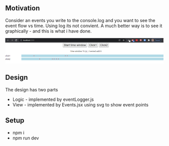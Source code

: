 <h2>Motivation</h2>
Consider an events you write to the console.log and you want to see the event flow vs time. Using log its not convient. A much better way is to see it graphically - and this is what i have done.

![ScreenShot](/images/display.png)

<h2>Design</h2>
The design has two parts
<ul>
<li>Logic - implemented by eventLogger.js</li>
<li>View - implemented by Events.jsx using svg to show event points</li>
</ul>

<h2>Setup</h2>
<ul>
<li>npm i</li>
<li>npm run dev</li>
</ul>